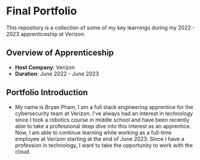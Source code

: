 # Final Portfolio

This repository is a collection of some of my key learnings during my 2022 - 2023 apprenticeship at Verizon.

## Overview of Apprenticeship
- **Host Company**: Verizon
- **Duration**: June 2022 - June 2023

## Portfolio Introduction
- My name is Bryan Pham, I am a full stack engineering apprentice for the cybersecurity team at Verizon. I've always had an interest in technology since I took a robotics course in middle school and have been recently able to take a professional deep dive into this interest as an apprentice. Now, I am able to continue learning while working as a full-time employee at Verizon starting at the end of June 2023. Since I have a profession in technology, I want to take the opportunity to work with the cloud.
